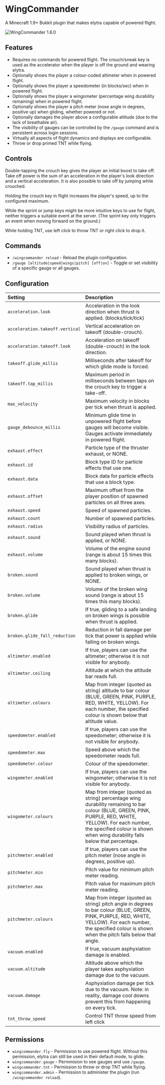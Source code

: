 WingCommander
=============
A Minecraft 1.9+ Bukkit plugin that makes elytra capable of powered flight.

![WingCommander 1.6.0](https://raw.github.com/totemo/WingCommander/master/images/screenshot.png)


Features
--------

 * Requires no commands for powered flight.  The crouch/sneak key is used
   as the accelerator when the player is off the ground and wearing elytra.
 * Optionally shows the player a colour-coded altimeter when in powered flight.
 * Optionally shows the player a speedometer (in blocks/sec) when in powered flight.
 * Optionally shows the player a wingometer (percentage wing durability remaining)
   when in powered flight.
 * Optionally shows the player a pitch meter (nose angle in degrees, positive up)
   when gliding, whether powered or not.
 * Optionally damages the player above a configurable altitude (due to the lack
   of breathable air).
 * The visibility of gauges can be controlled by the `/gauge` command and is
   persistent across login sessions.
 * Virtually all aspects of flight dynamics and displays are configurable.
 * Throw or drop primed TNT while flying.

Controls
--------
Double-tapping the crouch key gives the player an initial boost to take off.
Take off power is the sum of an acceleration in the player's look direction and
a vertical acceleration.  It is also possible to take off by jumping while
crouched.

Holding the crouch key in flight increases the player's speed, up to the
configured maximum.

While the sprint or jump keys might be more intuitive keys to use for flight,
neither triggers a suitable event at the server.  (The sprint key only triggers
an event when moving forward on the ground.)

While holding TNT, use left click to throw TNT or right click to drop it.

Commands
--------

 * `/wingcommander reload` - Reload the plugin configuration.
 * `/gauge [altitude|speed|wings|pitch] [off|on]` - Toggle or set visibility of a specific gauge or all gauges.


Configuration
-------------

| Setting | Description |
| :--- | :--- |
| `acceleration.look` | Acceleration in the look direction when thrust is applied. (blocks/tick/tick) |
| `acceleration.takeoff.vertical` | Vertical acceleration on takeoff (double-crouch). |
| `acceleration.takeoff.look` | Acceleration on takeoff (double-crouch) in the look direction. |
| `takeoff.glide_millis` | Milliseconds after takeoff for which glide mode is forced. |
| `takeoff.tap_millis` | Maximum period in milliseconds between taps on the crouch key to trigger a take-off. |
| `max_velocity` | Maximum velocity in blocks per tick when thrust is applied. |
| `gauge_debounce_millis` | Minimum glide time in unpowered flight before gauges will become visible. Gauges activate immediately in powered flight. |
| `exhaust.effect` | Particle type of the thruster exhaust, or NONE. |
| `exhaust.id` | Block type ID for particle effects that use one. |
| `exhaust.data` | Block data for particle effects that use a block type. |
| `exhaust.offset` | Maximum offset from the player position of spawned particles on all three axes. |
| `exhaust.speed` | Speed of spawned particles. |
| `exhaust.count` | Number of spawned particles. |
| `exhaust.radius` | Visibility radius of particles. |
| `exhaust.sound` | Sound played when thrust is applied, or NONE. |
| `exhaust.volume` | Volume of the engine sound (range is about 15 times this many blocks). |
| `broken.sound` | Sound played when thrust is applied to broken wings, or NONE. |
| `broken.volume` | Volume of the broken wing sound (range is about 15 times this many blocks). |
| `broken.glide` | If true, gliding to a safe landing on broken wings is possible when thrust is applied. |
| `broken.glide_fall_reduction` | Reduction in fall damage per tick that power is applied while falling on broken wings. |
| `altimeter.enabled` | If true, players can use the altimeter; otherwise it is not visible for anybody. |
| `altimeter.ceiling` | Altitude at which the altitude bar reads full. |
| `altimeter.colours` | Map from integer (quoted as string) altitude to bar colour (BLUE, GREEN, PINK, PURPLE, RED, WHITE, YELLOW). For each number, the specified colour is shown below that altitude value. |
| `speedometer.enabled` | If true, players can use the speedometer; otherwise it is not visible for anybody. |
| `speedometer.max` | Speed above which the speedometer reads full. |
| `speedometer.colour` | Colour of the speedometer. |
| `wingometer.enabled` | If true, players can use the wingometer; otherwise it is not visible for anybody. |
| `wingometer.colours` | Map from integer (quoted as string) percentage wing durability remaining to bar colour (BLUE, GREEN, PINK, PURPLE, RED, WHITE, YELLOW). For each number, the specified colour is shown when wing durability falls below that percentage. |
| `pitchmeter.enabled` | If true, players can use the pitch meter (nose angle in degrees, positive up). |
| `pitchmeter.min` | Pitch value for minimum pitch meter reading. |
| `pitchmeter.max` | Pitch value for maximum pitch meter reading. |
| `pitchmeter.colours` | Map from integer (quoted as string) pitch angle in degrees to bar colour (BLUE, GREEN, PINK, PURPLE, RED, WHITE, YELLOW). For each number, the specified colour is shown when the pitch falls below that angle. |
| `vacuum.enabled` | If true, vacuum asphyxiation damage is enabled. |
| `vacuum.altitude` | Altitude above which the player takes asphyxiation damage due to the vacuum. |
| `vacuum.damage` | Asphyxiation damage per tick due to the vacuum. Note: in reality, damage cool downs prevent this from happening on every tick. |
| `tnt_throw_speed` | Control TNT throw speed from left click |


Permissions
-----------

 * `wingcommander.fly` - Permission to use powered flight.  Without this permission, elytra can still be used in their default mode, to glide.
 * `wingcommander.gauge` - Permmision to see gauges and use `/gauge`.
 * `wingcommander.tnt` - Permission to throw or drop TNT while flying.
 * `wingcommander.admin` - Permission to administer the plugin (run `/wingcommander reload`).
